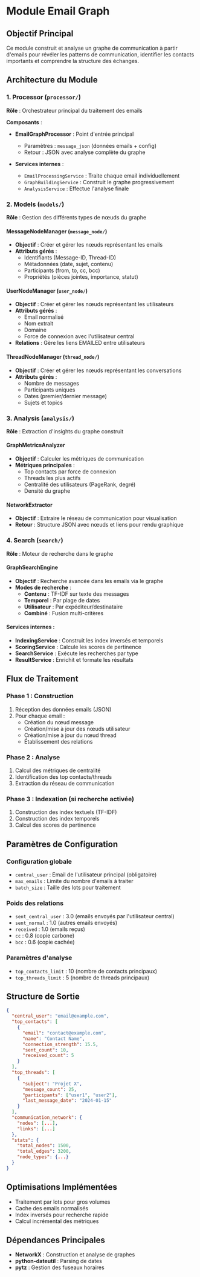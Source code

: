 # Module Email Graph

## Objectif Principal

Ce module construit et analyse un graphe de communication à partir d'emails pour révéler les patterns de communication, identifier les contacts importants et comprendre la structure des échanges.

## Architecture du Module

### 1. Processor (`processor/`)
**Rôle** : Orchestrateur principal du traitement des emails

**Composants** :
- **EmailGraphProcessor** : Point d'entrée principal
  - Paramètres : `message_json` (données emails + config)
  - Retour : JSON avec analyse complète du graphe

- **Services internes** :
  - `EmailProcessingService` : Traite chaque email individuellement
  - `GraphBuildingService` : Construit le graphe progressivement
  - `AnalysisService` : Effectue l'analyse finale

### 2. Models (`models/`)
**Rôle** : Gestion des différents types de nœuds du graphe

#### MessageNodeManager (`message_node/`)
- **Objectif** : Créer et gérer les nœuds représentant les emails
- **Attributs gérés** : 
  - Identifiants (Message-ID, Thread-ID)
  - Métadonnées (date, sujet, contenu)
  - Participants (from, to, cc, bcc)
  - Propriétés (pièces jointes, importance, statut)

#### UserNodeManager (`user_node/`)
- **Objectif** : Créer et gérer les nœuds représentant les utilisateurs
- **Attributs gérés** :
  - Email normalisé
  - Nom extrait
  - Domaine
  - Force de connexion avec l'utilisateur central
- **Relations** : Gère les liens EMAILED entre utilisateurs

#### ThreadNodeManager (`thread_node/`)
- **Objectif** : Créer et gérer les nœuds représentant les conversations
- **Attributs gérés** :
  - Nombre de messages
  - Participants uniques
  - Dates (premier/dernier message)
  - Sujets et topics

### 3. Analysis (`analysis/`)
**Rôle** : Extraction d'insights du graphe construit

#### GraphMetricsAnalyzer
- **Objectif** : Calculer les métriques de communication
- **Métriques principales** :
  - Top contacts par force de connexion
  - Threads les plus actifs
  - Centralité des utilisateurs (PageRank, degré)
  - Densité du graphe

#### NetworkExtractor
- **Objectif** : Extraire le réseau de communication pour visualisation
- **Retour** : Structure JSON avec nœuds et liens pour rendu graphique

### 4. Search (`search/`)
**Rôle** : Moteur de recherche dans le graphe

#### GraphSearchEngine
- **Objectif** : Recherche avancée dans les emails via le graphe
- **Modes de recherche** :
  - **Contenu** : TF-IDF sur texte des messages
  - **Temporel** : Par plage de dates
  - **Utilisateur** : Par expéditeur/destinataire
  - **Combiné** : Fusion multi-critères

#### Services internes :
- **IndexingService** : Construit les index inversés et temporels
- **ScoringService** : Calcule les scores de pertinence
- **SearchService** : Exécute les recherches par type
- **ResultService** : Enrichit et formate les résultats

## Flux de Traitement

### Phase 1 : Construction
1. Réception des données emails (JSON)
2. Pour chaque email :
   - Création du nœud message
   - Création/mise à jour des nœuds utilisateur
   - Création/mise à jour du nœud thread
   - Établissement des relations

### Phase 2 : Analyse
1. Calcul des métriques de centralité
2. Identification des top contacts/threads
3. Extraction du réseau de communication

### Phase 3 : Indexation (si recherche activée)
1. Construction des index textuels (TF-IDF)
2. Construction des index temporels
3. Calcul des scores de pertinence

## Paramètres de Configuration

### Configuration globale
- `central_user` : Email de l'utilisateur principal (obligatoire)
- `max_emails` : Limite du nombre d'emails à traiter
- `batch_size` : Taille des lots pour traitement

### Poids des relations
- `sent_central_user` : 3.0 (emails envoyés par l'utilisateur central)
- `sent_normal` : 1.0 (autres emails envoyés)
- `received` : 1.0 (emails reçus)
- `cc` : 0.8 (copie carbone)
- `bcc` : 0.6 (copie cachée)

### Paramètres d'analyse
- `top_contacts_limit` : 10 (nombre de contacts principaux)
- `top_threads_limit` : 5 (nombre de threads principaux)

## Structure de Sortie

```json
{
  "central_user": "email@example.com",
  "top_contacts": [
    {
      "email": "contact@example.com",
      "name": "Contact Name",
      "connection_strength": 15.5,
      "sent_count": 10,
      "received_count": 5
    }
  ],
  "top_threads": [
    {
      "subject": "Projet X",
      "message_count": 25,
      "participants": ["user1", "user2"],
      "last_message_date": "2024-01-15"
    }
  ],
  "communication_network": {
    "nodes": [...],
    "links": [...]
  },
  "stats": {
    "total_nodes": 1500,
    "total_edges": 3200,
    "node_types": {...}
  }
}
```

## Optimisations Implémentées

- Traitement par lots pour gros volumes
- Cache des emails normalisés
- Index inversés pour recherche rapide
- Calcul incrémental des métriques

## Dépendances Principales

- **NetworkX** : Construction et analyse de graphes
- **python-dateutil** : Parsing de dates
- **pytz** : Gestion des fuseaux horaires

